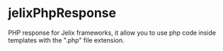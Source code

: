 # jelixPhpResponse
PHP response for Jelix frameworks, it allow you to use php code inside templates with the ".php" file extension.
